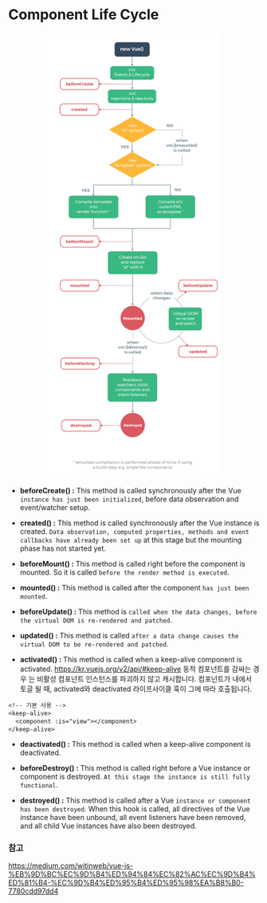 # Component Life Cycle

<div align="center">
  <img src="./img/lifecycle.png" width="70%">
</div>

* **beforeCreate() :**
This method is called synchronously after the Vue `instance has just been initialized`, before data observation and event/watcher setup.

* **created() :**
This method is called synchronously after the Vue instance is created. `Data observation, computed properties, methods and event callbacks have already been set up` at this stage but the mounting phase has not started yet.

* **beforeMount() :**
This method is called right before the component is mounted. So it is called `before the render method is executed`.

* **mounted() :**
This method is called after the component `has just been mounted`.

* **beforeUpdate() :**
This method is `called when the data changes, before the virtual DOM is re-rendered and patched`.

* **updated() :**
This method is called `after a data change causes the virtual DOM to be re-rendered and patched`.

* **activated() :**
This method is called when a keep-alive component is activated.
https://kr.vuejs.org/v2/api/#keep-alive
동적 컴포넌트를 감싸는 경우 <keep-alive>는 비활성 컴포넌트 인스턴스를 파괴하지 않고 캐시합니다. 컴포넌트가 <keep-alive>내에서 토글 될 때, activated와 deactivated 라이프사이클 훅이 그에 따라 호출됩니다.

```
<!-- 기본 사용 -->
<keep-alive>
  <component :is="view"></component>
</keep-alive>
```

* **deactivated() :**
This method is called when a keep-alive component is deactivated.

* **beforeDestroy() :**
This method is called right before a Vue instance or component is destroyed. `At this stage the instance is still fully functional`.

* **destroyed() :**
This method is called after a Vue `instance or component has been destroyed`. When this hook is called, all directives of the Vue instance have been unbound, all event listeners have been removed, and all child Vue instances have also been destroyed.

### 참고
https://medium.com/witinweb/vue-js-%EB%9D%BC%EC%9D%B4%ED%94%84%EC%82%AC%EC%9D%B4%ED%81%B4-%EC%9D%B4%ED%95%B4%ED%95%98%EA%B8%B0-7780cdd97dd4
